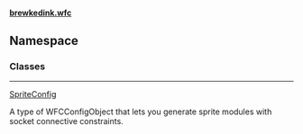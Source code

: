 #### [brewkedink.wfc](index.md 'index')
##  Namespace
### Classes

***
[SpriteConfig](SpriteConfig.md 'SpriteConfig')

A type of WFCConfigObject that lets you generate sprite modules with socket connective constraints.  

